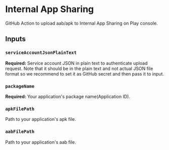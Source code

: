# Internal App Sharing
GitHub Action to upload aab/apk to Internal App Sharing on Play console.

## Inputs

### `serviceAccountJsonPlainText`
**Required:** Service account JSON in plain text to authenticate upload request. Note that it should be in the plain text and not actual JSON file format so we recommend to set it as GitHub secret and then pass it to input.

### `packageName`
**Required:** Your application's package name(Application ID).

### `apkFilePath`
Path to your application's apk file.

### `aabFilePath`
Path to your application's aab file.

